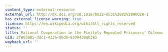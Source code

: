 ```yaml
---
content_type: external-resource
external_url: http://dx.doi.org/10.1016/0022-0531%2882%2990029-1
has_external_license_warning: true
license: https://en.wikipedia.org/wiki/All_rights_reserved
status: ''
title: Rational Cooperation in the Finitely Repeated Prisoners' Dilemma
uid: 2fe05085-ddc1-433a-90d8-9309438ab3e5
wayback_url: ''
---
```

